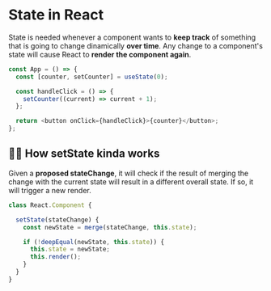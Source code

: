 # State in React

State is needed whenever a component wants to **keep track** of something that is going to change dinamically **over time**. Any change to a component's state will cause React to **render the component again**.

```js
const App = () => {
  const [counter, setCounter] = useState(0);

  const handleClick = () => {
    setCounter((current) => current + 1);
  };

  return <button onClick={handleClick}>{counter}</button>;
};
```

## 🤷‍♂️ How setState kinda works

Given a **proposed stateChange**, it will check if the result of merging the change with the current state will result in a different overall state. If so, it will trigger a new render.

```js
class React.Component {

  setState(stateChange) {
    const newState = merge(stateChange, this.state);

    if (!deepEqual(newState, this.state)) {
      this.state = newState;
      this.render();
    }
  }
}
```
